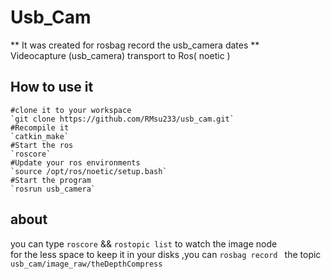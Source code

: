 # Usb_Cam
** It was created for rosbag record the usb_camera dates **  
Videocapture (usb_camera) transport to  Ros( noetic )  
## How to use it   
```shell
#clone it to your workspace   
`git clone https://github.com/RMsu233/usb_cam.git`   
#Recompile it   
`catkin_make`
#Start the ros   
`roscore`   
#Update your ros environments   
`source /opt/ros/noetic/setup.bash`   
#Start the program   
`rosrun usb_camera`   
```
## about 
you can type `roscore` && `rostopic list` to watch the image node   
for the less space to keep it in your disks ,you can `rosbag record ` the topic `usb_cam/image_raw/theDepthCompress`
